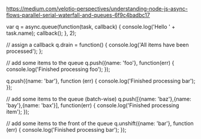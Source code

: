 https://medium.com/velotio-perspectives/understanding-node-js-async-flows-parallel-serial-waterfall-and-queues-6f9c4badbc17

var q = async.queue(function(task, callback) {
  console.log('Hello ' + task.name);
  callback();
}, 2);

// assign a callback
q.drain = function() {
  console.log('All items have been processed');
};

// add some items to the queue
q.push({name: 'foo'}, function(err) {
  console.log('Finished processing foo');
});

q.push({name: 'bar'}, function (err) {
  console.log('Finished processing bar');
});

// add some items to the queue (batch-wise)
q.push([{name: 'baz'},{name: 'bay'},{name: 'bax'}], function(err) {
  console.log('Finished processing item');
});

// add some items to the front of the queue
q.unshift({name: 'bar'}, function (err) {
  console.log('Finished processing bar');
});